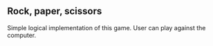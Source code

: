 ## Rock, paper, scissors 

Simple logical implementation of this game. User can play against the computer. 
